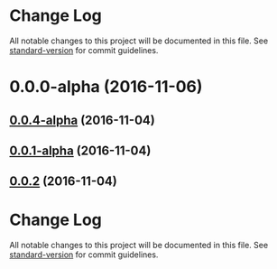 # Change Log

All notable changes to this project will be documented in this file. See [standard-version](https://github.com/conventional-changelog/standard-version) for commit guidelines.

<a name="0.0.0-alpha"></a>
# 0.0.0-alpha (2016-11-06)



<a name="0.0.4-alpha"></a>
## [0.0.4-alpha](https://github.com/hboylan/ng2-rest/compare/v0.0.1-alpha...v0.0.4-alpha) (2016-11-04)



<a name="0.0.1-alpha"></a>
## [0.0.1-alpha](https://github.com/hboylan/ng2-rest/compare/v0.0.2...v0.0.1-alpha) (2016-11-04)



<a name="0.0.2"></a>
## [0.0.2](https://github.com/hboylan/ng2-rest/compare/v0.0.1...v0.0.2) (2016-11-04)



# Change Log

All notable changes to this project will be documented in this file. See [standard-version](https://github.com/conventional-changelog/standard-version) for commit guidelines.
